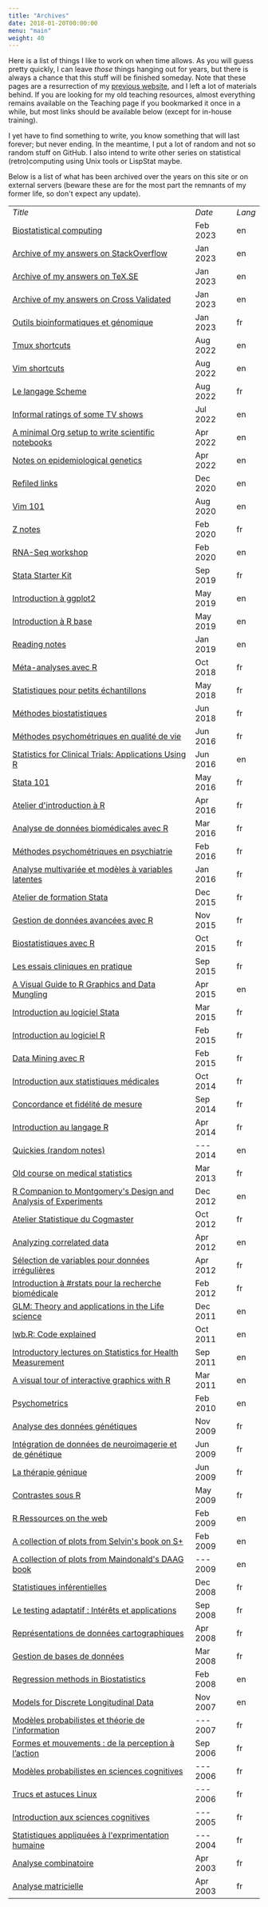 ```yaml
---
title: "Archives"
date: 2018-01-20T00:00:00
menu: "main"
weight: 40
---
```


Here is a list of things I like to work on when time allows. As you will guess pretty quickly, I can leave _those_ things hanging out for years, but there is always a chance that this stuff will be finished someday. Note that these pages are a resurrection of my [previous website](/post/migrating-to-hugo/), and I left a lot of materials behind. If you are looking for my old teaching resources, almost everything remains available on the Teaching page if you bookmarked it once in a while, but most links should be available below (except for in-house training).

I yet have to find something to write, you know something that will last forever; but never ending. In the meantime, I put a lot of random and not so random stuff on GitHub. I also intend to write other series on statistical (retro)computing using Unix tools or LispStat maybe.

Below is a list of what has been archived over the years on this site or on external servers (beware these are for the most part the remnants of my former life, so don't expect any update).

<small>
<table border="0">
<tbody>
<tr>
<td><em>Title</em></td>
<td><em>Date</em></td>
<td><em>Lang</em></td>
</tr>
<tr><td><a href="https://github.com/even4void/biostats">Biostatistical computing</a></td><td>Feb 2023</td><td>en</td></tr>
<tr><td><a href="/pub/stackexchange-so.html">Archive of my answers on StackOverflow</a></td><td>Jan 2023</td><td>en</td></tr>
<tr><td><a href="/pub/stackexchange-tex.html">Archive of my answers on TeX.SE</a></td><td>Jan 2023</td><td>en</td></tr>
<tr><td><a href="/pub/stackexchange-stats.html">Archive of my answers on Cross Validated</a></td><td>Jan 2023</td><td>en</td></tr>
<tr><td><a href="https://github.com/podo-gec/cours/tree/master/bioinfo">Outils bioinformatiques et génomique</a></td><td>Jan 2023</td><td>fr</td></tr>
<tr><td><a href="/articles/tmux/">Tmux shortcuts</a></td><td>Aug 2022</td><td>en</td></tr>
<tr><td><a href="/articles/vim/">Vim shortcuts</a></td><td>Aug 2022</td><td>en</td></tr>
<tr><td><a href="/pub/scheme.pdf">Le langage Scheme</a></td><td>Aug 2022</td><td>fr</td></tr>
<tr><td><a href="/articles/movies/">Informal ratings of some TV shows</a></td><td>Jul 2022</td><td>en</td></tr>
<tr><td><a href="/pub/org-setup.pdf">A minimal Org setup to write scientific notebooks</a></td><td>Apr 2022</td><td>en</td></tr>
<tr><td><a href="/pub/genetics-epidemiology.pdf">Notes on epidemiological genetics</a></td><td>Apr 2022</td><td>en</td></tr>
<tr><td><a href="/pub/urls.html">Refiled links</a></td><td>Dec 2020</td><td>en</td></tr>
<tr><td><a href="/pub/vim-101.pdf">Vim 101</a></td><td>Aug 2020</td><td>en</td></tr>
<tr><td><a href="/pub/z.pdf">Z notes</a></td><td>Feb 2020</td><td>fr</td></tr>
<tr><td><a href="/pub/ngs.pdf">RNA-Seq workshop</a></td><td>Feb 2020</td><td>en</td></tr>
<tr><td><a href="/articles/stata-sk">Stata Starter Kit</a></td><td>Sep 2019</td><td>fr</td></tr>
<tr><td><a href="/pub/lang-r-ggplot.pdf">Introduction à ggplot2</a></td><td>May 2019</td><td>en</td></tr>
<tr><td><a href="/pub/lang-r-base.pdf">Introduction à R base</a></td><td>May 2019</td><td>en</td></tr>
<tr><td><a href="/pub/papers.pdf">Reading notes</a></td><td>Jan 2019</td><td>en</td></tr>
<tr><td><a href="/cours/2018_meta/">Méta-analyses avec R</a></td><td> Oct 2018</td><td>fr</td></tr>
<tr><td><a href="https://github.com/even4void/rstats-ssample">Statistiques pour petits échantillons</a></td><td>May 2018</td><td>fr</td></tr>
<tr><td><a href="https://even4void.github.io/rstats-biostats/">Méthodes biostatistiques</a></td><td>Jun 2018</td><td>fr</td></tr>
<tr><td><a href="https://github.com/even4void/EESPE11">Méthodes psychométriques en qualité de vie</a></td><td>Jun 2016</td><td>fr</td></tr>
<tr><td><a href="/pub/SAS2R.pdf">Statistics for Clinical Trials: Applications Using R</a></td><td>Jun 2016</td><td>en</td></tr>
<tr><td><a href="https://github.com/even4void/Stata101">Stata 101</a></td><td>May 2016</td><td>fr</td></tr>
<tr><td><a href="/cours/2016_ERDF">Atelier d'introduction à R</a></td><td>Apr 2016</td><td>fr</td></tr>
<tr><td><a href="/cours/2016_Canceropole">Analyse de données biomédicales avec R</a></td><td>Mar 2016</td><td>fr</td></tr>
<tr><td><a href="/cours/psychometrics_up13.pdf"> Méthodes psychométriques en psychiatrie</a></td><td>Feb 2016</td><td>fr</td></tr>
<tr><td><a href="http://even4void.github.io/seminr/">Analyse multivariée et modèles à variables latentes</a></td><td>Jan 2016</td><td>fr</td></tr>
<tr><td><a href="/cours/2015_IAE">Atelier de formation Stata</a></td><td>Dec 2015</td><td>fr</td></tr>
<tr><td><a href="/cours/2015_INVS">Gestion de données avancées avec R</a></td><td>Nov 2015</td><td>fr</td></tr>
<tr><td><a href="/cours/supelec">Biostatistiques avec R</a></td><td>Oct 2015</td><td>fr</td></tr>
<tr><td><a href="/cours/misc/lalanne_apramen_2015.pdf">Les essais cliniques en pratique</a></td><td>Sep 2015</td><td>fr</td></tr>
<tr><td><a href="/pub/vizRguide.pdf">A Visual Guide to R Graphics and Data Mungling</a></td><td>Apr 2015</td><td>en</td></tr>
<tr><td><a href="/pub/intro-stata.pdf">Introduction au logiciel Stata</a></td><td>Mar 2015</td><td>fr</td></tr>
<tr><td><a href="/pub/intro-r.pdf">Introduction au logiciel R</a></td><td>Feb 2015</td><td>fr</td></tr>
<tr><td><a href="https://github.com/even4void/rstats-esme">Data Mining avec R</a></td><td>Feb 2015</td><td>fr</td></tr>
<tr><td><a href="/cours/misc/stats101.pdf">Introduction aux statistiques médicales</a></td><td>Oct 2014</td><td>fr</td></tr>
<tr><td><a href="/cours/misc/reliability.pdf">Concordance et fidélité de mesure</a></td><td>Sep 2014</td><td>fr</td></tr>
<tr><td><a href="/cours/misc/mooc/">Introduction au langage R</a></td><td>Apr 2014</td><td>fr</td></tr>
<tr><td><a href="/pub/quickies.html">Quickies (random notes)</a></td><td>---&nbsp;&nbsp; 2014</td><td>en</td></tr>
<tr><td><a href="https://github.com/even4void/cesam-info">Old course on medical statistics</a></td><td>Mar 2013</td><td>fr</td></tr>
<tr><td><a href="/pub/MDAE.pdf">R Companion to Montgomery's Design and Analysis of Experiments</a></td><td>Dec 2012</td><td>en</td></tr>
<tr><td><a href="/cours/2013_AS/">Atelier Statistique du Cogmaster</a></td><td>Oct 2012</td><td>fr</td></tr>
<tr><td><a href="/cours/misc/gee/">Analyzing correlated data<a></td><td>Apr 2012</td><td>en</td></tr>
<tr><td><a href="/cours/misc/mva_clinres">Sélection de variables pour données irrégulières</a></td><td>Apr 2012</td><td>fr</td></tr>
<tr><td><a href="/cours/2012_biomed/">Introduction à #rstats pour la recherche biomédicale</a></td><td>Feb 2012</td><td>fr</td></tr>
<tr><td><a href="/cours/misc/glm/">GLM: Theory and applications in the Life science</a></td><td>Dec 2011</td><td>en</td></tr>
<tr><td><a href="/cours/2011_health_measures/lwb_explained.pdf">lwb.R: Code explained</a></td><td>Oct 2011</td><td>en</td></tr>
<tr><td><a href="/cours/2011_health_measures/">Introductory lectures on Statistics for Health Measurement</a></td><td>Sep 2011</td><td>en</td></tr>
<tr><td><a href="/pub/iplots.pdf">A visual tour of interactive graphics with R</a></td><td>Mar 2011</td><td>en</td></tr>
<tr><td><a href="/cours/psychometrics/">Psychometrics</a></td><td>Feb 2010</td><td>en</td></tr>
<tr><td><a href="/pub/Lalanne_Cogiter_2009.pdf">Analyse des données génétiques</a></td><td>Nov 2009</td><td>fr</td></tr>
<tr><td><a href="/pub/Lalanne_BIBS_M2Pro.pdf">Intégration de données de neuroimagerie et de génétique</a></td><td>Jun 2009</td><td>fr</td></tr>
<tr><td><a href="/pub/gene_therapy.pdf">La thérapie génique</a></td><td>Jun 2009</td><td>fr</td></tr>
<tr><td><a href="/pub/contrasts.txt">Contrastes sous R</a></td><td>May 2009</td><td>fr</td></tr>
<tr><td><a href="/pub/R_on_the_web.html">R Ressources on the web</a></td><td>Feb 2009</td><td>en</td></tr>
<tr><td><a href="/pub/MABMUSPlus/">A collection of plots from Selvin's book on S+</a></td><td>Feb 2009</td><td>en</td></tr>
<tr><td><a href="/pub/DAAG/">A collection of plots from Maindonald's DAAG book</a></td><td>---&nbsp;&nbsp; 2009</td><td>en</td></tr>
<tr><td><a href="/cours/stats_bioinfo">Statistiques inférentielles</a></td><td>Dec 2008</td><td>fr</td></tr>
<tr><td><a href="/pub/intro_cat.pdf">Le testing adaptatif : Intérêts et applications</a></td><td>Sep 2008</td><td>fr</td></tr>
<tr><td><a href="/pub/maps.txt">Représentations de données cartographiques</a></td><td>Apr 2008</td><td>fr</td></tr>
<tr><td><a href="/pub/sql/">Gestion de bases de données</a></td><td>Mar 2008</td><td>fr</td></tr>
<tr><td><a href="/pub/RMB/">Regression methods in Biostatistics</a></td><td>Feb 2008</td><td>en</td></tr>
<tr><td><a href="/pub/MDLD.pdf">Models for Discrete Longitudinal Data</a></td><td>Nov 2007</td><td>en</td></tr>
<tr><td><a href="/cours/2007_cogmaster_B4/">Modèles probabilistes et théorie de l'information</a></td><td>---&nbsp;&nbsp; 2007</td><td>fr</td></tr>
<tr><td><a href="/pub/these_lalanne2006_href.pdf">Formes et mouvements : de la perception à l’action</a></td><td>Sep 2006</td><td>fr</td></tr>
<tr><td><a href="/cours/2006_cogmaster_B4/">Modèles probabilistes en sciences cognitives</a></td><td>---&nbsp;&nbsp; 2006</td><td>fr</td></tr>
<tr><td><a href="/pub/tips.txt">Trucs et astuces Linux</a></td><td>---&nbsp;&nbsp; 2006</td><td>fr</td></tr>
<tr><td><a href="/cours/2005_iut/">Introduction aux sciences cognitives</a></td><td>---&nbsp;&nbsp; 2005</td><td>fr</td></tr>
<tr><td><a href="/cours/2004_cim/">Statistiques appliquées à l'exprimentation humaine</a></td><td>---&nbsp;&nbsp; 2004</td><td>fr</td></tr>
<tr><td><a href="/pub/Combinatoire.ps">Analyse combinatoire</a></td><td>Apr 2003</td><td>fr</td></tr>
<tr><td><a href="/pub/Matrices.ps">Analyse matricielle</a></td><td>Apr 2003</td><td>fr</td></tr>
</tbody>
</table>
</small>
